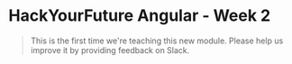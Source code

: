 # HackYourFuture Angular - Week 2

> This is the first time we're teaching this new module. Please help us improve it by providing feedback on Slack.
